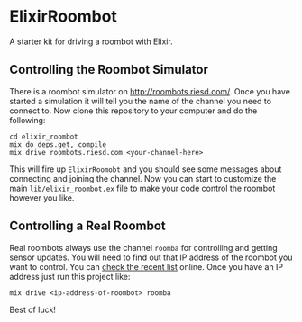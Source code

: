 # ElixirRoombot

A starter kit for driving a roombot with Elixir.

## Controlling the Roombot Simulator

There is a roombot simulator on http://roombots.riesd.com/.
Once you have started a simulation it will tell you the name of the channel you need to connect to.
Now clone this repository to your computer and do the following:

```
cd elixir_roombot
mix do deps.get, compile
mix drive roombots.riesd.com <your-channel-here>
```

This will fire up `ElixirRoomobt` and you should see some messages about connecting and joining the channel.
Now you can start to customize the main `lib/elixir_roombot.ex` file to make your code control the roombot however you like.

## Controlling a Real Roombot

Real roombots always use the channel `roomba` for controlling and getting sensor updates.
You will need to find out that IP address of the roombot you want to control.
You can [check the recent list](http://roombots.riesd.com/bots) online.
Once you have an IP address just run this project like:

```
mix drive <ip-address-of-roombot> roomba
```

Best of luck!
